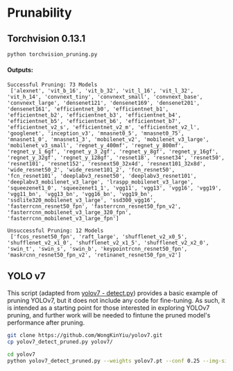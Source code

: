 # Prunability

## Torchvision 0.13.1
```python
python torchvision_pruning.py
```

#### Outputs:
```
Successful Pruning: 73 Models
 ['alexnet', 'vit_b_16', 'vit_b_32', 'vit_l_16', 'vit_l_32', 'vit_h_14', 'convnext_tiny', 'convnext_small', 'convnext_base', 'convnext_large', 'densenet121', 'densenet169', 'densenet201', 'densenet161', 'efficientnet_b0', 'efficientnet_b1', 'efficientnet_b2', 'efficientnet_b3', 'efficientnet_b4', 'efficientnet_b5', 'efficientnet_b6', 'efficientnet_b7', 'efficientnet_v2_s', 'efficientnet_v2_m', 'efficientnet_v2_l', 'googlenet', 'inception_v3', 'mnasnet0_5', 'mnasnet0_75', 'mnasnet1_0', 'mnasnet1_3', 'mobilenet_v2', 'mobilenet_v3_large', 'mobilenet_v3_small', 'regnet_y_400mf', 'regnet_y_800mf', 'regnet_y_1_6gf', 'regnet_y_3_2gf', 'regnet_y_8gf', 'regnet_y_16gf', 'regnet_y_32gf', 'regnet_y_128gf', 'resnet18', 'resnet34', 'resnet50', 'resnet101', 'resnet152', 'resnext50_32x4d', 'resnext101_32x8d', 'wide_resnet50_2', 'wide_resnet101_2', 'fcn_resnet50', 'fcn_resnet101', 'deeplabv3_resnet50', 'deeplabv3_resnet101', 'deeplabv3_mobilenet_v3_large', 'lraspp_mobilenet_v3_large', 'squeezenet1_0', 'squeezenet1_1', 'vgg11', 'vgg13', 'vgg16', 'vgg19', 'vgg11_bn', 'vgg13_bn', 'vgg16_bn', 'vgg19_bn', 'ssdlite320_mobilenet_v3_large', 'ssd300_vgg16', 'fasterrcnn_resnet50_fpn', 'fasterrcnn_resnet50_fpn_v2', 'fasterrcnn_mobilenet_v3_large_320_fpn', 'fasterrcnn_mobilenet_v3_large_fpn']
```

```
Unsuccessful Pruning: 12 Models
 ['fcos_resnet50_fpn', 'raft_large', 'shufflenet_v2_x0_5', 'shufflenet_v2_x1_0', 'shufflenet_v2_x1_5', 'shufflenet_v2_x2_0', 'swin_t', 'swin_s', 'swin_b', 'keypointrcnn_resnet50_fpn', 'maskrcnn_resnet50_fpn_v2', 'retinanet_resnet50_fpn_v2']
```

## YOLO v7

This script (adapted from [yolov7 - detect.py](https://github.com/WongKinYiu/yolov7/blob/main/detect.py)) provides a basic example of pruning YOLOv7, but it does not include any code for fine-tuning. As such, it is intended as a starting point for those interested in exploring YOLOv7 pruning, and further work will be needed to fintune the pruned model's performance after pruning.

```bash
git clone https://github.com/WongKinYiu/yolov7.git
cp yolov7_detect_pruned.py yolov7/

cd yolov7
python yolov7_detect_pruned.py --weights yolov7.pt --conf 0.25 --img-size 640 --source inference/images/horses.jpg
```

